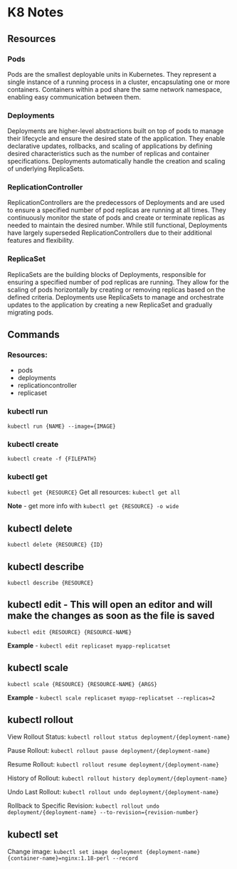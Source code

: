 # K8 Notes

## Resources
### Pods
Pods are the smallest deployable units in Kubernetes.
They represent a single instance of a running process in a cluster, encapsulating one or more containers.
Containers within a pod share the same network namespace, enabling easy communication between them.

### Deployments
Deployments are higher-level abstractions built on top of pods to manage their lifecycle and ensure the desired state of the application.
They enable declarative updates, rollbacks, and scaling of applications by defining desired characteristics such as the number of replicas and container specifications.
Deployments automatically handle the creation and scaling of underlying ReplicaSets.

### ReplicationController
ReplicationControllers are the predecessors of Deployments and are used to ensure a specified number of pod replicas are running at all times.
They continuously monitor the state of pods and create or terminate replicas as needed to maintain the desired number.
While still functional, Deployments have largely superseded ReplicationControllers due to their additional features and flexibility.

### ReplicaSet
ReplicaSets are the building blocks of Deployments, responsible for ensuring a specified number of pod replicas are running.
They allow for the scaling of pods horizontally by creating or removing replicas based on the defined criteria.
Deployments use ReplicaSets to manage and orchestrate updates to the application by creating a new ReplicaSet and gradually migrating pods.

## Commands
### Resources:
- pods
- deployments
- replicationcontroller
- replicaset

### kubectl run
`kubectl run {NAME} --image={IMAGE}`

### kubectl create
`kubectl create -f {FILEPATH}`

### kubectl get
`kubectl get {RESOURCE}`
Get all resources: `kubectl get all`

**Note** - get more info with `kubectl get {RESOURCE} -o wide`

## kubectl delete
`kubectl delete {RESOURCE} {ID}`

## kubectl describe
`kubectl describe {RESOURCE}`

## kubectl edit - This will open an editor and will make the changes as soon as the file is saved
`kubectl edit {RESOURCE} {RESOURCE-NAME}`

**Example** - `kubectl edit replicaset myapp-replicatset` 

## kubectl scale
`kubectl scale {RESOURCE} {RESOURCE-NAME} {ARGS}`

**Example** - `kubectl scale replicaset myapp-replicatset --replicas=2`

## kubectl rollout
View Rollout Status:
`kubectl rollout status deployment/{deployment-name}`

Pause Rollout:
`kubectl rollout pause deployment/{deployment-name}`

Resume Rollout:
`kubectl rollout resume deployment/{deployment-name}`

History of Rollout:
`kubectl rollout history deployment/{deployment-name}`

Undo Last Rollout:
`kubectl rollout undo deployment/{deployment-name}`

Rollback to Specific Revision:
`kubectl rollout undo deployment/{deployment-name} --to-revision={revision-number}`

## kubectl set
Change image: 
`kubectl set image deployment {deployment-name} {container-name}=nginx:1.18-perl --record`
